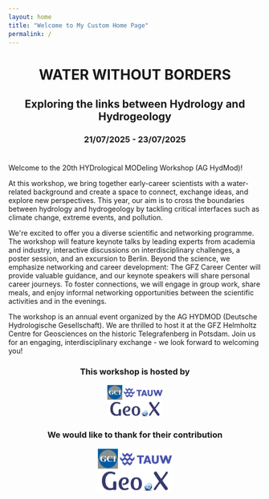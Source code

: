 ```yaml
---
layout: home
title: "Welcome to My Custom Home Page"
permalink: /
---
```


<h1 style="text-align: center;">WATER WITHOUT BORDERS</h1>

<h2 style="text-align: center;">Exploring the links between Hydrology and Hydrogeology</h2>

<h3 style="text-align: center; margin-bottom: 1cm;">21/07/2025 - 23/07/2025</h3>

Welcome to the 20th HYDrological MODeling Workshop (AG HydMod)! 

At this workshop, we bring together early-career scientists with a water-related background and create a space to connect, exchange ideas, and explore new perspectives. This year, our aim is to cross the boundaries between hydrology and hydrogeology by tackling critical interfaces such as climate change, extreme events, and pollution.

We're excited to offer you a diverse scientific and networking programme. The workshop will feature keynote talks by leading experts from academia and industry, interactive discussions on interdisciplinary challenges, a poster session, and an excursion to Berlin. Beyond the science, we emphasize networking and career development: The GFZ Career Center will provide valuable guidance, and our keynote speakers will share personal career journeys. To foster connections, we will engage in group work, share meals, and enjoy informal networking opportunities between the scientific activities and in the evenings.

The workshop is an annual event organized by the AG HYDMOD (Deutsche Hydrologische Gesellschaft). We are thrilled to host it at the GFZ Helmholtz Centre for Geosciences on the historic Telegrafenberg in Potsdam. Join us for an engaging, interdisciplinary exchange - we look forward to welcoming you!

<!-- <div style="text-align: center; background: none; padding: 0; margin: 0;">
  <h3 style="margin-bottom: 10px; margin-bottom: 1cm;">This workshop is hosted by</h3>
  <img src="Hosts_Logos.png" alt="DGH and GFZ Logo" style="width: auto; height: 1.7cm; display: inline-block; background: none;">
  
  <h3 style="margin-top: 20px; margin-bottom: 10px; margin-bottom: 1cm;">We would like to thank for their contribution</h3>
  <img src="Contributors_Logos.png" alt="GCI, TAW, GEOx Logos" style="width: auto; height: 2.3cm; display: inline-block; background: none;">
</div> -->

<h3 style="text-align: center;">This workshop is hosted by</h3>


<div style="text-align: center; background-color: transparent; border: none; padding: 0; margin: 0;">
    <img src="logos2.png"  alt="DGH and GFZ Logo" style="width: auto; height: 1.7cm;" />
</div>


<h3 style="text-align: center;">We would like to thank for their contribution</h3>


<div style="text-align: center; background-color: transparent; border: none; padding: 0; margin: 0;">
    <img src="logos2.png"  alt="GCI, TAW, GEOx Logos" style="width: auto; height: 2.3cm;" />
</div>